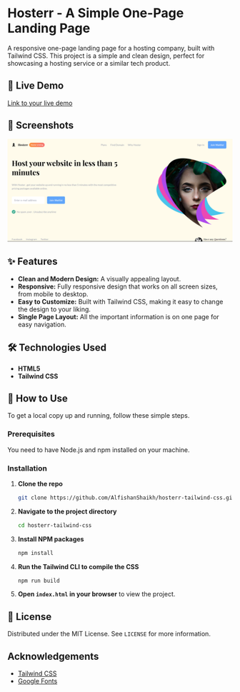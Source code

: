 # Hosterr - A Simple One-Page Landing Page

A responsive one-page landing page for a hosting company, built with Tailwind CSS. This project is a simple and clean design, perfect for showcasing a hosting service or a similar tech product.

## 🚀 Live Demo

[Link to your live demo](https://hosterr-site.vercel.app/)

## 📸 Screenshots

![Hosterr Landing Page Screenshot](https://github.com/AlfishanShaikh/hosterr-tailwind-css/blob/27e5acf75f1f7471169eb76d285d1cb2af40d372/public/assets/banner.png)

## ✨ Features

- **Clean and Modern Design:** A visually appealing layout.
- **Responsive:** Fully responsive design that works on all screen sizes, from mobile to desktop.
- **Easy to Customize:** Built with Tailwind CSS, making it easy to change the design to your liking.
- **Single Page Layout:** All the important information is on one page for easy navigation.

## 🛠️ Technologies Used

-   **HTML5**
-   **Tailwind CSS**

## 🔧 How to Use

To get a local copy up and running, follow these simple steps.

### Prerequisites

You need to have Node.js and npm installed on your machine.

### Installation

1.  **Clone the repo**
    ```sh
    git clone https://github.com/AlfishanShaikh/hosterr-tailwind-css.git
    ```
2.  **Navigate to the project directory**
    ```sh
    cd hosterr-tailwind-css
    ```
3.  **Install NPM packages**
    ```sh
    npm install
    ```
4.  **Run the Tailwind CLI to compile the CSS**
    ```sh
    npm run build
    ```
5.  **Open `index.html` in your browser** to view the project.

## 📄 License

Distributed under the MIT License. See `LICENSE` for more information.

##  Acknowledgements

-   [Tailwind CSS](https://tailwindcss.com/)
-   [Google Fonts](https://fonts.google.com/)